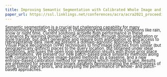 ```yaml
---
title: Improving Semantic Segmentation with Calibrated Whole Image and Patch-Based Similar Place Priors
paper_url: https://ssl.linklings.net/conferences/acra/acra2021_proceedings/views/includes/files/pap126s2-file1.pdf
---
```

<p style="line-height:0.75"> <font size="2">Semantic segmentation is a crucial but challenging capability for many autonomous systems, especially in challenging environmental conditions like rain, snow or night time. Current solutions achieve high performance in these scenarios by learning domain specific information through domain adaptation or style transfer, but don’t generalize and require both anticipation of and access to representative data. Here we present a domain-agnostic approach that uses Visual Place Recognition (VPR) techniques to find image patches from similar (but geographically distinct) places to the query location, but obtained under ideal conditions, and fuses the open loop segmentation results with those prior place segmentations. We present our new patch-based place similarity methods along with comparison to whole image-based methods as a baseline, and a new entropy-based calibration method for weighting which methods to use. Results are presented for several benchmark datasets demonstrating the effectiveness of using similar place priors, and analysing the performance of whole- and patch-based approaches.</font></p>